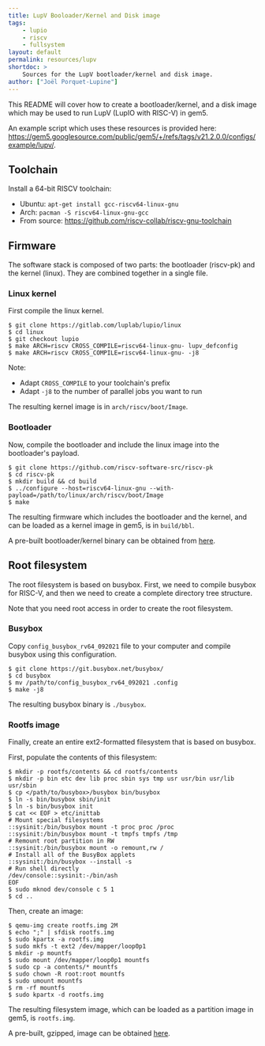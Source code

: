 ```yaml
---
title: LupV Booloader/Kernel and Disk image
tags:
    - lupio
    - riscv
    - fullsystem
layout: default
permalink: resources/lupv
shortdoc: >
    Sources for the LupV bootloader/kernel and disk image.
author: ["Joël Porquet-Lupine"]
---
```


This README will cover how to create a bootloader/kernel, and a disk image which
may be used to run LupV (LupIO with RISC-V) in gem5.

An example script which uses these resources is provided here:
<https://gem5.googlesource.com/public/gem5/+/refs/tags/v21.2.0.0/configs/example/lupv/>.


## Toolchain

Install a 64-bit RISCV toolchain:

- Ubuntu: `apt-get install gcc-riscv64-linux-gnu`
- Arch: `pacman -S riscv64-linux-gnu-gcc`
- From source: https://github.com/riscv-collab/riscv-gnu-toolchain

## Firmware

The software stack is composed of two parts: the bootloader (riscv-pk) and the
kernel (linux). They are combined together in a single file.

### Linux kernel

First compile the linux kernel.

```terminal
$ git clone https://gitlab.com/luplab/lupio/linux
$ cd linux
$ git checkout lupio
$ make ARCH=riscv CROSS_COMPILE=riscv64-linux-gnu- lupv_defconfig
$ make ARCH=riscv CROSS_COMPILE=riscv64-linux-gnu- -j8
```

Note:
- Adapt `CROSS_COMPILE` to your toolchain's prefix
- Adapt `-j8` to the number of parallel jobs you want to run

The resulting kernel image is in `arch/riscv/boot/Image`.

### Bootloader

Now, compile the bootloader and include the linux image into the bootloader's
payload.

```terminal
$ git clone https://github.com/riscv-software-src/riscv-pk
$ cd riscv-pk
$ mkdir build && cd build
$ ../configure --host=riscv64-linux-gnu --with-payload=/path/to/linux/arch/riscv/boot/Image
$ make
```

The resulting firmware which includes the bootloader and the kernel, and can be
loaded as a kernel image in gem5, is in `build/bbl`.

A pre-built bootloader/kernel binary can be obtained from
[here](http://dist.gem5.org/dist/v21-2/kernels/riscv/static/lupio-linux).

## Root filesystem

The root filesystem is based on busybox. First, we need to compile busybox for
RISC-V, and then we need to create a complete directory tree structure.

Note that you need root access in order to create the root filesystem.

### Busybox

Copy `config_busybox_rv64_092021` file to your computer and compile busybox
using this configuration.

```terminal
$ git clone https://git.busybox.net/busybox/
$ cd busybox
$ mv /path/to/config_busybox_rv64_092021 .config
$ make -j8
```

The resulting busybox binary is `./busybox`.

### Rootfs image

Finally, create an entire ext2-formatted filesystem that is based on busybox.

First, populate the contents of this filesystem:

```terminal
$ mkdir -p rootfs/contents && cd rootfs/contents
$ mkdir -p bin etc dev lib proc sbin sys tmp usr usr/bin usr/lib usr/sbin
$ cp </path/to/busybox>/busybox bin/busybox
$ ln -s bin/busybox sbin/init
$ ln -s bin/busybox init
$ cat << EOF > etc/inittab
# Mount special filesystems
::sysinit:/bin/busybox mount -t proc proc /proc
::sysinit:/bin/busybox mount -t tmpfs tmpfs /tmp
# Remount root partition in RW
::sysinit:/bin/busybox mount -o remount,rw /
# Install all of the BusyBox applets
::sysinit:/bin/busybox --install -s
# Run shell directly
/dev/console::sysinit:-/bin/ash
EOF
$ sudo mknod dev/console c 5 1
$ cd ..
```

Then, create an image:

```terminal
$ qemu-img create rootfs.img 2M
$ echo ";" | sfdisk rootfs.img
$ sudo kpartx -a rootfs.img
$ sudo mkfs -t ext2 /dev/mapper/loop0p1
$ mkdir -p mountfs
$ sudo mount /dev/mapper/loop0p1 mountfs
$ sudo cp -a contents/* mountfs
$ sudo chown -R root:root mountfs
$ sudo umount mountfs
$ rm -rf mountfs
$ sudo kpartx -d rootfs.img
```

The resulting filesystem image, which can be loaded as a partition image in
gem5, is `rootfs.img`.

A pre-built, gzipped, image can be obtained
[here](http://dist.gem5.org/dist/v21-2/images/riscv/busybox/riscv-lupio-busybox.img.gz).
